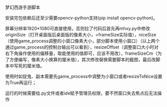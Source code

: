 梦幻西游手游脚本

安装完包依赖后还至少需要opencv-python支持(pip install opencv-python)。

屏幕分辨率1920*1080可直接使用，否则拉了代码后首先再mhxy.py中修改originSize（打开桌面版后桌面版的像素大小，=frameSize实际值），niceSize（使用game_process调整的小窗口像素大小，部分脚本使用小窗口）（以上两个通过game_process的控制台输出可以看到），resizeOffset（调整窗口大小时对右下角操作使用的偏移量，取能使用的值即可，应该不用改），frameSizeCm（为了方便编写，像素大小换算的厘米值），其次修改替换需要脚本的截图，最后改脚本中写死的厘米值。

使用时如捉鬼、副本需要先game_process中调整为小窗口或者resizeToNice设置为True再运行；

运行的时候需要给.py文件或者ide赋予管理员权限，要不然窗口失去焦点后无法操作
